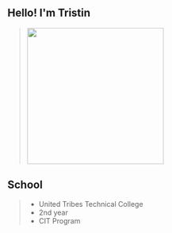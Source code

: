 ## Hello! I'm Tristin

> <img src="" width="275" height="275">








## School 
> - United Tribes Technical College
> - 2nd year
> - CIT Program
